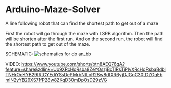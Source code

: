 # Arduino-Maze-Solver
A line following robot that can find the shortest path to get out of a maze

First the robot will go through the maze with LSRB algorithm. Then the path will be shorten after the  first run. 
And on the second run, the robot will find the shortest path to get out of the maze.

SCHEMATIC:
![schematics for do an_bb](https://user-images.githubusercontent.com/83866371/212056773-eef3780a-83e0-4a98-997b-3b195394c5f5.jpg)

VIDEO:
https://www.youtube.com/shorts/btn8AEQ76qA?feature=share&zdlink=Uo9XRcHoRsba8ZeYOszjBcTlRsTiPIvXRcHoRsbaBdblTNHrOcKYB29fRtCYEdiYSsDePMrbNtLoR28w8dfXR6yjDJGqC30tDZOqEbmlN2yYB29XS71fP28w8ZKqD30mDpOsD29zVG
